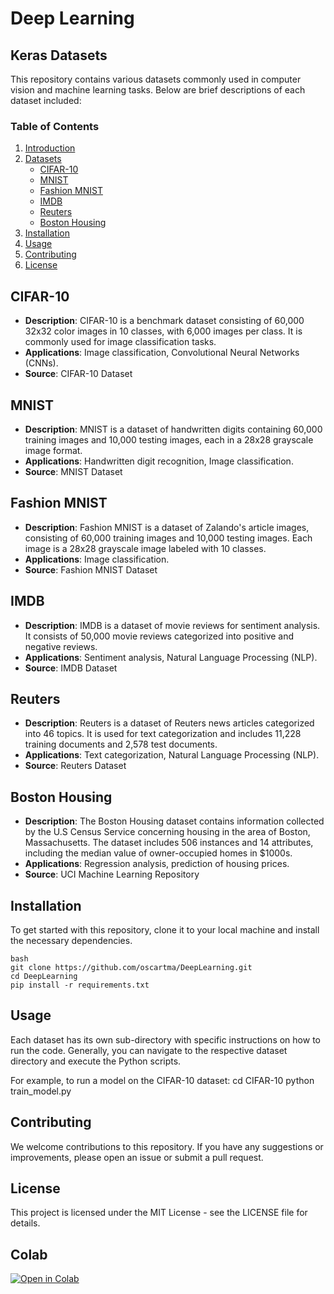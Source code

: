 # Deep Learning

## Keras Datasets

This repository contains various datasets commonly used in computer vision and machine learning tasks. Below are brief descriptions of each dataset included:

### Table of Contents
1. [Introduction](#introduction)
2. [Datasets](#datasets)
   - [CIFAR-10](#cifar-10)
   - [MNIST](#mnist)
   - [Fashion MNIST](#fashion-mnist)
   - [IMDB](#imdb)
   - [Reuters](#reuters)
   - [Boston Housing ](#boston-housing-dataset)
3. [Installation](#installation)
4. [Usage](#usage)
5. [Contributing](#contributing)
6. [License](#license)

## CIFAR-10
- **Description**: CIFAR-10 is a benchmark dataset consisting of 60,000 32x32 color images in 10 classes, with 6,000 images per class. It is commonly used for image classification tasks.
- **Applications**: Image classification, Convolutional Neural Networks (CNNs).
- **Source**: CIFAR-10 Dataset

## MNIST
- **Description**: MNIST is a dataset of handwritten digits containing 60,000 training images and 10,000 testing images, each in a 28x28 grayscale image format.
- **Applications**: Handwritten digit recognition, Image classification.
- **Source**: MNIST Dataset

## Fashion MNIST
- **Description**: Fashion MNIST is a dataset of Zalando's article images, consisting of 60,000 training images and 10,000 testing images. Each image is a 28x28 grayscale image labeled with 10 classes.
- **Applications**: Image classification.
- **Source**: Fashion MNIST Dataset

## IMDB
- **Description**: IMDB is a dataset of movie reviews for sentiment analysis. It consists of 50,000 movie reviews categorized into positive and negative reviews.
- **Applications**: Sentiment analysis, Natural Language Processing (NLP).
- **Source**: IMDB Dataset

## Reuters
- **Description**: Reuters is a dataset of Reuters news articles categorized into 46 topics. It is used for text categorization and includes 11,228 training documents and 2,578 test documents.
- **Applications**: Text categorization, Natural Language Processing (NLP).
- **Source**: Reuters Dataset

## Boston Housing 
- **Description**: The Boston Housing dataset contains information collected by the U.S Census Service concerning housing in the area of Boston, Massachusetts. The dataset includes 506 instances and 14 attributes, including the median value of owner-occupied homes in $1000s.
- **Applications**: Regression analysis, prediction of housing prices.
- **Source**: UCI Machine Learning Repository

## Installation
To get started with this repository, clone it to your local machine and install the necessary dependencies.
```
bash
git clone https://github.com/oscartma/DeepLearning.git
cd DeepLearning
pip install -r requirements.txt
```

## Usage
Each dataset has its own sub-directory with specific instructions on how to run the code. Generally, you can navigate to the respective dataset directory and execute the Python scripts.

For example, to run a model on the CIFAR-10 dataset:
cd CIFAR-10
python train_model.py

## Contributing
We welcome contributions to this repository. If you have any suggestions or improvements, please open an issue or submit a pull request.

## License
This project is licensed under the MIT License - see the LICENSE file for details.

## Colab
[![Open in Colab](https://colab.research.google.com/assets/colab-badge.svg)](https://colab.research.google.com/github/usuario/cifar10-deeplearning-docker-k8s/notebooks/cifar10_training.ipynb)
